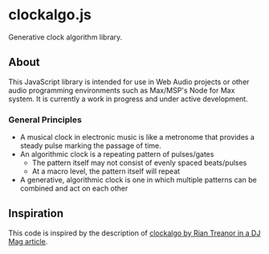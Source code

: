 # clockalgo.js

Generative clock algorithm library.

## About

This JavaScript library is intended for use in Web Audio projects or other audio programming environments such as Max/MSP's Node for Max system. It is currently a work in progress and under active development.

### General Principles

* A musical clock in electronic music is like a metronome that provides a steady pulse marking the passage of time. 
* An algorithmic clock is a repeating pattern of pulses/gates
  * The pattern itself may not consist of evenly spaced beats/pulses
  * At a macro level, the pattern itself will repeat
* A generative, algorithmic clock is one in which multiple patterns can be combined and act on each other

## Inspiration

This code is inspired by the description of [clockalgo by Rian Treanor in a DJ Mag article](https://djmag.com/longreads/studio-selections-rian-treanor).
